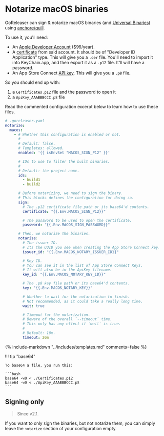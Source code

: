 # Notarize macOS binaries

GoReleaser can sign & notarize macOS binaries
(and [Universal Binaries][unibin]) using [anchore/quill][quill].

To use it, you'll need:

- An [Apple Developer Account](https://developer.apple.com/) ($99/year).
- A [certificate](https://developer.apple.com/account/resources/certificates/add)
  from said account. It should be of "Developer ID Application" type.
  This will give you a `.cer` file. You'll need to import it into KeyChain.app,
  and then export it as a `.p12` file. It'll will have a password.
- An App Store Connect
  [API key](https://appstoreconnect.apple.com/access/integrations/api/new).
  This will give you a `.p8` file.

So you should end up with:

1. a `Certificates.p12` file and the password to open it
1. a `ApiKey_AAABBBCCC.p8` file

Read the commented configuration excerpt below to learn how to use these files.

```yaml
# .goreleaser.yaml
notarize:
  macos:
    - # Whether this configuration is enabled or not.
      #
      # Default: false.
      # Templates: allowed.
      enabled: '{{ isEnvSet "MACOS_SIGN_P12" }}'

      # IDs to use to filter the built binaries.
      #
      # Default: the project name.
      ids:
        - build1
        - build2

      # Before notarizing, we need to sign the binary.
      # This blocks defines the configuration for doing so.
      sign:
        # The .p12 certificate file path or its base64'd contents.
        certificate: "{{.Env.MACOS_SIGN_P12}}"

        # The password to be used to open the certificate.
        password: "{{.Env.MACOS_SIGN_PASSWORD}}"

      # Then, we notarize the binaries.
      notarize:
        # The issuer ID.
        # Its the UUID you see when creating the App Store Connect key.
        issuer_id: "{{.Env.MACOS_NOTARY_ISSUER_ID}}"

        # Key ID.
        # You can see it in the list of App Store Connect Keys.
        # It will also be in the ApiKey filename.
        key_id: "{{.Env.MACOS_NOTARY_KEY_ID}}"

        # The .p8 key file path or its base64'd contents.
        key: "{{.Env.MACOS_NOTARY_KEY}}"

        # Whether to wait for the notarization to finish.
        # Not recommended, as it could take a really long time.
        wait: true

        # Timeout for the notarization.
        # Beware of the overall `--timeout` time.
        # This only has any effect if `wait` is true.
        #
        # Default: 10m.
        timeout: 20m
```

{% include-markdown "../includes/templates.md" comments=false %}

!!! tip "base64"

    To base64 a file, you run this:

    ```bash
    base64 -w0 < ./Certificates.p12
    base64 -w0 < ./ApiKey_AAABBBCCC.p8
    ```

## Signing only

> Since v2.1.

If you want to only sign the binaries, but not notarize them, you can simply
leave the `notarize` section of your configuration empty.

[unibin]: ./universalbinaries.md
[quill]: https://github.com/anchore/quill
